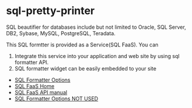 sql-pretty-printer
==================

SQL beautifier for databases include but not limited to Oracle, SQL Server, DB2, Sybase, MySQL, PostgreSQL, Teradata.

This SQL formtter is provided as a Service(SQL FaaS). You can

 1. Integrate this service into your application and web site by using sql formatter API.
 2. SQL formatter widget can be easily embedded to your site 

* [SQL Formatter Options](https://github.com/sqlparser/sql-pretty-printer/wiki/SQL-Coding-Standard-and-Guideline)
* [SQL FaaS Home](./SQL-FaaS)
* [SQL FaaS API manual](./SQL-FaaS-API-manual)
* [SQL Formatter Options NOT USED](https://github.com/sqlparser/sql-pretty-printer/wiki/PP-V3-format-options)
